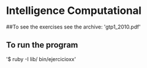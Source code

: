 # Intelligence Computational

##To see the exercises see the archive: 'gtp1_2010.pdf'

## To run the program
  '$ ruby -I lib/ bin/ejercicioxx'
